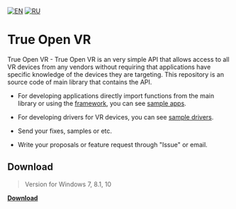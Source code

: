 [![EN](https://user-images.githubusercontent.com/9499881/27683803-659dc988-5cd8-11e7-9c05-0b747e917666.png)](https://github.com/TrueOpenVR/TrueOpenVR-Core/blob/master/README.md) [![RU](https://user-images.githubusercontent.com/9499881/27683795-5b0fbac6-5cd8-11e7-929c-057833e01fb1.png)](https://github.com/TrueOpenVR/TrueOpenVR-Core/blob/master/README.RU.md)
# True Open VR
True Open VR - True Open VR is an very simple API that allows access to all VR devices from any vendors without requiring that applications have specific knowledge of the devices they are targeting. This repository is an source code of main library that contains the API.

- For developing applications directly import functions from the main library or using the [framework](https://github.com/TrueOpenVR/TrueOpenVR-Core/tree/master/Library), you can see [sample apps](https://github.com/TrueOpenVR/TrueOpenVR-Samples).

- For developing drivers for VR devices, you can see [sample drivers](https://github.com/TrueOpenVR/TrueOpenVR-Drivers).

- Send your fixes, samples or etc.

- Write your proposals or feature request through "Issue" or email.
## Download
>Version for Windows 7, 8.1, 10

**[Download](https://github.com/TrueOpenVR/TrueOpenVR-Core/releases)**